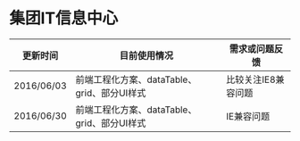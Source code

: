 # 集团IT信息中心

| 更新时间 | 目前使用情况 | 需求或问题反馈 |
| --- | --- | --- |
| 2016/06/03 | 前端工程化方案、dataTable、grid、部分UI样式 | 比较关注IE8兼容问题 |
| 2016/06/30 | 前端工程化方案、dataTable、grid、部分UI样式 | IE兼容问题 |
